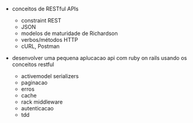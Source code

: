 - conceitos de RESTful APIs

  - constraint REST
  - JSON
  - modelos de maturidade de Richardson
  - verbos/métodos HTTP
  - cURL, Postman

- desenvolver uma pequena aplucacao api com ruby on rails usando os conceitos restful
  - activemodel serializers
  - paginacao
  - erros
  - cache
  - rack middleware
  - autenticacao
  - tdd

